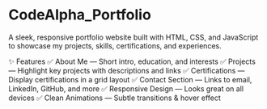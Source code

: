 # CodeAlpha_Portfolio
A sleek, responsive portfolio website built with HTML, CSS, and JavaScript to showcase my projects, skills, certifications, and experiences.

✨ Features
✅ About Me — Short intro, education, and interests
✅ Projects — Highlight key projects with descriptions and links
✅ Certifications — Display certifications in a grid layout
✅ Contact Section — Links to email, LinkedIn, GitHub, and more
✅ Responsive Design — Looks great on all devices
✅ Clean Animations — Subtle transitions & hover effect
